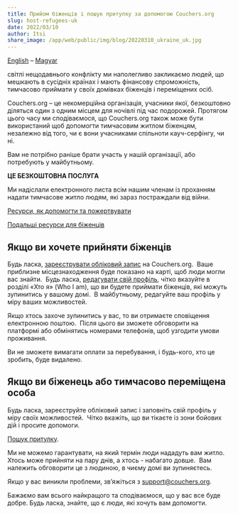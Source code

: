 ```yaml
---
title: Прийом біженців і пошук притулку за допомогою Couchers.org 
slug: host-refugees-uk
date: 2022/03/10
author: Itsi
share_image: /app/web/public/img/blog/20220310_ukraine_uk.jpg
---
```


[English](/blog/2022/03/10/hosting-refugees-and-finding-shelter-with-couchers-org-en) – [Magyar](/blog/2022/03/10/hosting-refugees-and-finding-shelter-with-couchers-org-hu)

світлі нещодавнього конфлікту ми наполегливо закликаємо людей, що мешкають в сусідніх країнах і мають фінансову спроможність, тимчасово приймати у своїх домівках біженців і переміщених осіб. 

Couchers.org – це некомерційна організація, учасники якої, безкоштовно діляться один з одним місцем для ночівлі під час подорожей. Протягом цього часу ми сподіваємося, що Couchers.org також може бути використаний щоб допомогти тимчасовим житлом біженцям, незалежно від того, чи є вони учасниками спільноти кауч-серфінгу, чи ні. 

Вам не потрібно раніше брати участь у нашій організації, або потребують у майбутньому.

**ЦЕ БЕЗКОШТОВНА ПОСЛУГА**

Ми надіслали електронного листа всім нашим членам із проханням надати тимчасове житло людям, які зараз постраждали від війни. 

[Ресурси, як допомогти та пожертвувати](https://how-to-help-ukraine-now.super.site/refuge-for-ukrainians)

[Подальші ресурси для біженців](https://docs.google.com/document/u/1/d/1OlZIz-72A2xI2uUOFE07L5ObQGP4JDcXZ2vdIs2P9BQ/mobilebasic)

## Якщо ви хочете прийняти біженців 

Будь ласка, [зареєструвати обліковий запис](https://couchers.org/signup) на Couchers.org.  Ваше приблизне місцезнаходження буде показано на карті, щоб люди могли вас знайти.  Будь ласка, [редагувати свій профіль](https://couchers.org/profile/edit), чітко вказуйте в розділі «Хто я» (Who I am), що ви будете приймати біженців, які можуть зупинитись у вашому домі.  В майбутньому, редагуйте ваш профіль у міру ваших можливостей. 

Якщо хтось захоче зупинитись у вас, то ви отримаєте сповіщення електронною поштою.  Після цього ви зможете обговорити на платформі або обмінятись номерами телефонів, щоб узгодити умови проживання.

Ви не зможете вимагати оплати за перебування, і будь-кого, хто це зробить, буде видалено. 

## Якщо ви біженець або тимчасово переміщена особа 

Будь ласка, зареєструйте обліковий запис і заповніть свій профіль у міру своїх можливостей.  Чітко вкажіть, що ви тікаєте із зони бойових дій і просите допомоги. 

[Пошук притулку](https://couchers.org/search).

Ми не можемо гарантувати, на який термін люди нададуть вам житло.  Хтось може прийняти на пару днів, а хтось - набагато довше.  Вам належить обговорити це з людиною, в чиєму домі ви зупиняєтесь. 

Якщо у вас виникли проблеми, зв’яжіться з [support@couchers.org](mailto:support@couchers.org).

Бажаємо вам всього найкращого та сподіваємося, що у вас все буде добре. Будь ласка, знайте, що є люди, які хочуть вам допомогти.
